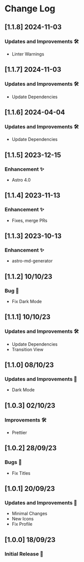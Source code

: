 # Change Log

## [1.1.8] 2024-11-03

### Updates and Improvements 🛠️

- Linter Warnings

## [1.1.7] 2024-11-03

### Updates and Improvements 🛠️

- Update Dependencies

## [1.1.6] 2024-04-04

### Updates and Improvements 🛠️

- Update Dependencies

## [1.1.5] 2023-12-15

### Enhancement ✨

- Astro 4.0

## [1.1.4] 2023-11-13

### Enhancement ✨

- Fixes, merge PRs

## [1.1.3] 2023-10-13

### Enhancement ✨

- astro-md-generator

## [1.1.2] 10/10/23

### Bug 🐛

- Fix Dark Mode

## [1.1.1] 10/10/23

### Updates and Improvements 🛠️

- Update Dependencies
- Transition View

## [1.1.0] 08/10/23

### Updates and Improvements 🎨

- Dark Mode

## [1.0.3] 02/10/23

### Improvements 🛠️

- Prettier

## [1.0.2] 28/09/23

### Bugs 🐛

- Fix Titles

## [1.0.1] 20/09/23

### Updates and Improvements 🚀

- Minimal Changes
- New Icons
- Fix Profile

## [1.0.0] 18/09/23

### Initial Release 🚀
